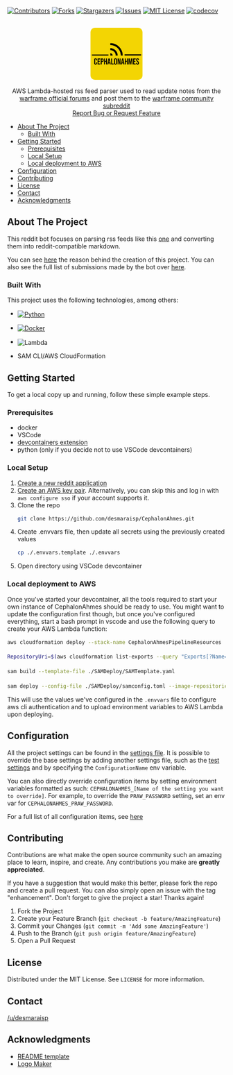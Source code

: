 <!-- PROJECT SHIELDS -->
[![Contributors][contributors-shield]][contributors-url]
[![Forks][forks-shield]][forks-url]
[![Stargazers][stars-shield]][stars-url]
[![Issues][issues-shield]][issues-url]
[![MIT License][license-shield]][license-url]
[![codecov][codecovshield]](https://codecov.io/gh/desmaraisp/CephalonAhmes)


<!-- PROJECT LOGO -->
<br />
<div align="center">
  <a href="https://github.com/desmaraisp/CephalonAhmes">
    <img style="border-radius:10px;" src="images/logo.png" alt="Logo" width="120" height="120">
  </a>

  <p align="center">
		AWS Lambda-hosted rss feed parser used to read update notes from the <a href="https://forums.warframe.com">warframe official forums</a> and post them to the <a href="https://reddit.com/r/warframe">warframe community subreddit</a>
    <br />
    <a href="https://github.com/desmaraisp/CephalonAhmes/issues">Report Bug or Request Feature</a>
  </p>
</div>

- [About The Project](#about-the-project)
	- [Built With](#built-with)
- [Getting Started](#getting-started)
	- [Prerequisites](#prerequisites)
	- [Local Setup](#local-setup)
	- [Local deployment to AWS](#local-deployment-to-aws)
- [Configuration](#configuration)
- [Contributing](#contributing)
- [License](#license)
- [Contact](#contact)
- [Acknowledgments](#acknowledgments)


<!-- ABOUT THE PROJECT -->
## About The Project

This reddit bot focuses on parsing rss feeds like this [one](https://forums.warframe.com/forum/123-developer-workshop-update-notes.xml) and converting them into reddit-compatible markdown.

You can see <a href="https://www.reddit.com/r/Warframe/comments/gbjmoz/warframe_revised_railjack_revisited_part_1_update/fp63u3r/">here</a> the reason behind the creation of this project. You can also see the full list of submissions made by the bot over <a href="https://www.reddit.com/r/Warframe/search/?q=author%3Acephalonahmes&sort=top&restrict_sr=on&t=all">here</a>.





### Built With

This project uses the following technologies, among others:
* <span style="vertical-align: middle;">[![Python][python-shield]][python-url]</span>

* <span style="vertical-align: middle;">[![Docker][docker-shield]][docker-url]</span>

* <span style="vertical-align: middle;">![Lambda][lambda-shield]</span>

* SAM CLI/AWS CloudFormation





<!-- GETTING STARTED -->
## Getting Started

To get a local copy up and running, follow these simple example steps.

### Prerequisites

* docker
* VSCode
* [devcontainers extension](https://marketplace.visualstudio.com/items?itemName=ms-vscode-remote.remote-containers)
* python (only if you decide not to use VSCode devcontainers)


### Local Setup

1. [Create a new reddit application](https://github.com/reddit/reddit/wiki/OAuth2-Quick-Start-Example#first-steps)
2. [Create an AWS key pair](https://docs.aws.amazon.com/accounts/latest/reference/root-user-access-key.html). Alternatively, you can skip this and log in with `aws configure sso` if your account supports it.
3. Clone the repo
   ```sh
   git clone https://github.com/desmaraisp/CephalonAhmes.git
   ```
4. Create .envvars file, then update all secrets using the previously created values
   ```sh
   cp ./.envvars.template ./.envvars
   ```
5. Open directory using VSCode devcontainer




### Local deployment to AWS

Once you've started your devcontainer, all the tools required to start your own instance of CephalonAhmes should be ready to use. You might want to update the configuration first though, but once you've configured everything, start a bash prompt in vscode and use the following query to create your AWS Lambda function:

```sh
aws cloudformation deploy --stack-name CephalonAhmesPipelineResources  --template-file SAMDeploy/SAMPreliminaryDeploy.yml

RepositoryUri=$(aws cloudformation list-exports --query "Exports[?Name=='CephalonAhmesRepositoryUri'].Value" --no-paginate --output text)

sam build --template-file ./SAMDeploy/SAMTemplate.yaml

sam deploy --config-file ./SAMDeploy/samconfig.toml --image-repositories "CephalonAhmesFunction=$RepositoryUri" --parameter-overrides "CEPHALONAHMESPRAWCLIENTID=$CEPHALONAHMES_PRAW_CLIENT_ID CEPHALONAHMESPRAWCLIENTSECRET=$CEPHALONAHMES_PRAW_CLIENT_SECRET CEPHALONAHMESPRAWPASSWORD=$CEPHALONAHMES_PRAW_PASSWORD CEPHALONAHMESPRAWUSERNAME=$CEPHALONAHMES_PRAW_USERNAME ConfigurationName=base"
```

This will use the values we've configured in the `.envvars` file to configure aws cli authentication and to upload environment variables to AWS Lambda upon deploying.


## Configuration

All the project settings can be found in the [settings file](./settings.base.toml). It is possible to override the base settings by adding another settings file, such as the [test settings](./settings.test.toml) and by specifying the `ConfigurationName` env variable.

You can also directly override configuration items by setting environment variables formatted as such: `CEPHALONAHMES_[Name of the setting you want to override]`. For example, to override the `PRAW_PASSWORD` setting, set an env var for `CEPHALONAHMES_PRAW_PASSWORD`.

For a full list of all configuration items, see [here](https://github.com/desmaraisp/CephalonAhmes/wiki)





<!-- CONTRIBUTING -->
## Contributing

Contributions are what make the open source community such an amazing place to learn, inspire, and create. Any contributions you make are **greatly appreciated**.

If you have a suggestion that would make this better, please fork the repo and create a pull request. You can also simply open an issue with the tag "enhancement".
Don't forget to give the project a star! Thanks again!

1. Fork the Project
2. Create your Feature Branch (`git checkout -b feature/AmazingFeature`)
3. Commit your Changes (`git commit -m 'Add some AmazingFeature'`)
4. Push to the Branch (`git push origin feature/AmazingFeature`)
5. Open a Pull Request





<!-- LICENSE -->
## License

Distributed under the MIT License. See `LICENSE` for more information.





<!-- CONTACT -->
## Contact

[/u/desmaraisp](http://www.reddit.com/message/compose?to=desmaraisp&subject=Hello%20there!)





<!-- ACKNOWLEDGMENTS -->
## Acknowledgments

* [README template](https://github.com/othneildrew/Best-README-Template/blob/master/BLANK_README.md)
* [Logo Maker](https://express.adobe.com/express-apps/logo-maker/)





<!-- MARKDOWN LINKS & IMAGES -->
<!-- https://www.markdownguide.org/basic-syntax/#reference-style-links -->
[contributors-shield]: https://img.shields.io/github/contributors/desmaraisp/CephalonAhmes.svg?style=flat
[contributors-url]: https://github.com/desmaraisp/CephalonAhmes/graphs/contributors
[forks-shield]: https://img.shields.io/github/forks/desmaraisp/CephalonAhmes.svg?style=flat
[forks-url]: https://github.com/desmaraisp/CephalonAhmes/network/members
[stars-shield]: https://img.shields.io/github/stars/desmaraisp/CephalonAhmes.svg?style=flat
[stars-url]: https://github.com/desmaraisp/CephalonAhmes/stargazers
[issues-shield]: https://img.shields.io/github/issues/desmaraisp/CephalonAhmes.svg?style=flat
[issues-url]: https://github.com/desmaraisp/CephalonAhmes/issues
[license-shield]: https://img.shields.io/github/license/desmaraisp/CephalonAhmes.svg?style=flat
[license-url]: https://github.com/desmaraisp/CephalonAhmes/blob/master/LICENSE
[codecovshield]: https://codecov.io/gh/desmaraisp/CephalonAhmes/branch/master/graph/badge.svg?token=8BAQOWNCCO

[python-shield]: https://img.shields.io/badge/python-DD0031?style=for-the-badge&logo=python&logoColor=white
[python-url]: https://www.python.org/
[docker-shield]: https://img.shields.io/badge/docker-DD0031?style=for-the-badge&logo=docker&logoColor=white&color=blue
[docker-url]: https://www.docker.com/
[lambda-shield]: https://img.shields.io/badge/Lambda-DD0031?style=for-the-badge&logo=awslambda&logoColor=white&color=orange
